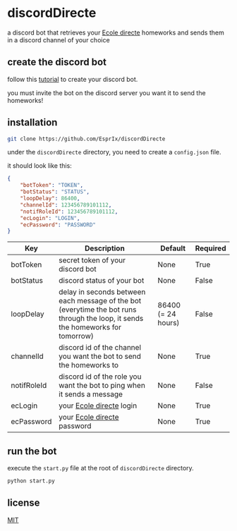 # discordDirecte
a discord bot that retrieves your [Ecole directe](https://ecoledirecte.com) homeworks and sends them in a discord channel of your choice

## create the discord bot
follow this [tutorial](https://discordpy.readthedocs.io/en/stable/discord.html) to create your discord bot.

you must invite the bot on the discord server you want it to send the homeworks!

## installation
```bash
git clone https://github.com/EsprIx/discordDirecte
```
under the ```discordDirecte``` directory, you need to create a ```config.json``` file.

it should look like this:
```json
{
    "botToken": "TOKEN",
    "botStatus": "STATUS",
    "loopDelay": 86400,
    "channelId": 123456789101112,
    "notifRoleId": 123456789101112,
    "ecLogin": "LOGIN",
    "ecPassword": "PASSWORD"
}
```
| Key | Description | Default | Required |
|---|---|---|---|
| botToken | secret token of your discord bot | None | True |
| botStatus | discord status of your bot | None | False |
| loopDelay | delay in seconds between each message of the bot (everytime the bot runs through the loop, it sends the homeworks for tomorrow) | 86400 (= 24 hours) | False |
| channelId | discord id of the channel you want the bot to send the homeworks to | None | True |
| notifRoleId | discord id of the role you want the bot to ping when it sends a message | None | False |
| ecLogin | your [Ecole directe](https://ecoledirecte.com) login | None | True |
| ecPassword | your [Ecole directe](https://ecoledirecte.com) password | None | True |

## run the bot
execute the ```start.py``` file at the root of ```discordDirecte``` directory.
```bash
python start.py
```

## license
[MIT](https://choosealicense.com/licenses/mit/)
